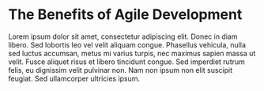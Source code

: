 # The Benefits of Agile Development

Lorem ipsum dolor sit amet, consectetur adipiscing elit. Donec in diam libero. Sed lobortis leo vel velit aliquam congue. Phasellus vehicula, nulla sed luctus accumsan, metus mi varius turpis, nec maximus sapien massa ut velit. Fusce aliquet risus et libero tincidunt congue. Sed imperdiet rutrum felis, eu dignissim velit pulvinar non. Nam non ipsum non elit suscipit feugiat. Sed ullamcorper ultricies ipsum.
